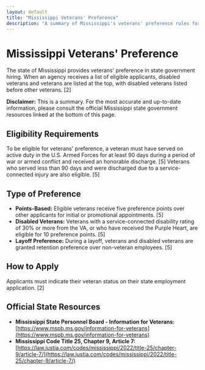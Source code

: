 ```yaml
---
layout: default
title: "Mississippi Veterans' Preference"
description: "A summary of Mississippi's veterans' preference rules for public employment."
---
```


# Mississippi Veterans' Preference

The state of Mississippi provides veterans' preference in state government hiring. When an agency receives a list of eligible applicants, disabled veterans and veterans are listed at the top, with disabled veterans listed before other veterans. [2]

**Disclaimer:** This is a summary. For the most accurate and up-to-date information, please consult the official Mississippi state government resources linked at the bottom of this page.

## Eligibility Requirements

To be eligible for veterans' preference, a veteran must have served on active duty in the U.S. Armed Forces for at least 90 days during a period of war or armed conflict and received an honorable discharge. [5] Veterans who served less than 90 days and were discharged due to a service-connected injury are also eligible. [5]

## Type of Preference

*   **Points-Based:** Eligible veterans receive five preference points over other applicants for initial or promotional appointments. [5]
*   **Disabled Veterans:** Veterans with a service-connected disability rating of 30% or more from the VA, or who have received the Purple Heart, are eligible for 10 preference points. [5]
*   **Layoff Preference:** During a layoff, veterans and disabled veterans are granted retention preference over non-veteran employees. [5]

## How to Apply

Applicants must indicate their veteran status on their state employment application. [2]

## Official State Resources

*   **Mississippi State Personnel Board - Information for Veterans:** [https://www.mspb.ms.gov/information-for-veterans](https://www.mspb.ms.gov/information-for-veterans)
*   **Mississippi Code Title 25, Chapter 9, Article 7:** [https://law.justia.com/codes/mississippi/2022/title-25/chapter-9/article-7/](https://law.justia.com/codes/mississippi/2022/title-25/chapter-9/article-7/)
